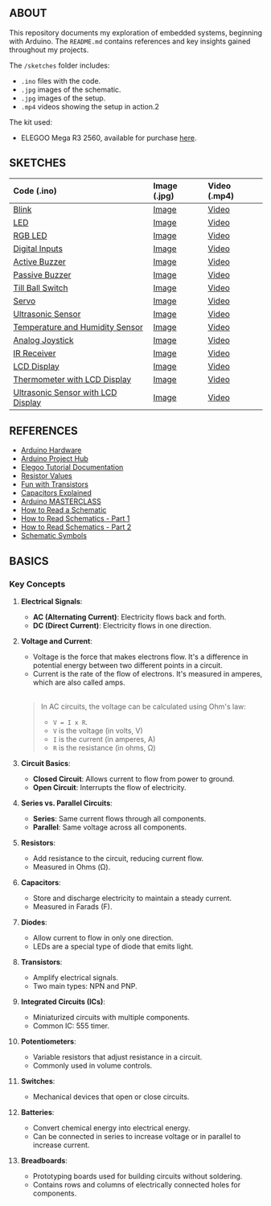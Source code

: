 ## ABOUT

This repository documents my exploration of embedded systems, beginning with Arduino. The `README.md` contains references and key insights gained throughout my projects.

The `/sketches` folder includes:
  - `.ino` files with the code.
  - `.jpg` images of the schematic.
  - `.jpg` images of the setup.
  - `.mp4` videos showing the setup in action.2

The kit used:
  - ELEGOO Mega R3 2560, available for purchase [here](https://www.amazon.es/dp/B01MQPT9OD).

## SKETCHES

| Code (.ino) | Image (.jpg) | Video (.mp4) |
| :---------- | :----------- | :----------- |
| [Blink](https://github.com/jotavare/arduino/blob/main/sketches/blink/blink.ino) | [Image](https://github.com/jotavare/arduino/blob/main/sketches/blink/blink.jpg) | [Video](https://github.com/jotavare/arduino/blob/main/sketches/blink/blink.mp4) |
| [LED](https://github.com/jotavare/arduino/blob/main/sketches/led/led.ino) | [Image](https://github.com/jotavare/arduino/blob/main/sketches/led/led.jpg) | [Video](https://github.com/jotavare/arduino/blob/main/sketches/led/led.mp4) |
| [RGB LED](https://github.com/jotavare/arduino/blob/main/sketches/rgb_led/rgb_led.ino) | [Image](https://github.com/jotavare/arduino/blob/main/sketches/rgb_led/rgb_led.jpg) | [Video](https://github.com/jotavare/arduino/blob/main/sketches/rgb_led/rgb_led.mp4) |
| [Digital Inputs](https://github.com/jotavare/arduino/blob/main/sketches/digital_inputs/digital_inputs.ino) | [Image](https://github.com/jotavare/arduino/blob/main/sketches/digital_inputs/digital_inputs.jpg) | [Video](https://github.com/jotavare/arduino/blob/main/sketches/digital_inputs/digital_inputs.mp4) |
| [Active Buzzer](https://github.com/jotavare/arduino/blob/main/sketches/active_buzzer/active_buzzer.ino) | [Image](https://github.com/jotavare/arduino/blob/main/sketches/active_buzzer/active_buzzer.jpg) | [Video](https://github.com/jotavare/arduino/blob/main/sketches/active_buzzer/active_buzzer.mp4) |
| [Passive Buzzer](https://github.com/jotavare/arduino/blob/main/sketches/passive_buzzer/passive_buzzer.ino) | [Image](https://github.com/jotavare/arduino/blob/main/sketches/passive_buzzer/passive_buzzer.jpg) | [Video](https://github.com/jotavare/arduino/blob/main/sketches/passive_buzzer/passive_buzzer.mp4) |
| [Till Ball Switch](https://github.com/jotavare/arduino/blob/main/sketches/till_ball_switch/till_ball_switch.ino) | [Image](https://github.com/jotavare/arduino/blob/main/sketches/till_ball_switch/till_ball_switch.jpg) | [Video](https://github.com/jotavare/arduino/blob/main/sketches/till_ball_switch/till_ball_switch.mp4) |
| [Servo](https://github.com/jotavare/arduino/blob/main/sketches/servo/servo.ino) | [Image](https://github.com/jotavare/arduino/blob/main/sketches/servo/servo.jpg) | [Video](https://github.com/jotavare/arduino/blob/main/sketches/servo/servo.mp4) |
| [Ultrasonic Sensor](https://github.com/jotavare/arduino/blob/main/sketches/ultrasonic_sensor/ultrasonic_sensor.ino) | [Image](https://github.com/jotavare/arduino/blob/main/sketches/ultrasonic_sensor/ultrasonic_sensor.jpg) | [Video](https://github.com/jotavare/arduino/blob/main/sketches/ultrasonic_sensor/ultrasonic_sensor.mp4) |
| [Temperature and Humidity Sensor](https://github.com/jotavare/arduino/blob/main/sketches/temperature_humidity_sensor/temperature_humidity_sensor.ino) | [Image](https://github.com/jotavare/arduino/blob/main/sketches/temperature_humidity_sensor/temperature_humidity_sensor.jpg) | [Video](https://github.com/jotavare/arduino/blob/main/sketches/temperature_humidity_sensor/temperature_humidity_sensor.mp4) |
| [Analog Joystick](https://github.com/jotavare/arduino/blob/main/sketches/analog_joystick/analog_joystick.ino) | [Image](https://github.com/jotavare/arduino/blob/main/sketches/analog_joystick/analog_joystick.jpg) | [Video](https://github.com/jotavare/arduino/blob/main/sketches/analog_joystick/analog_joystick.mp4) |
| [IR Receiver](https://github.com/jotavare/arduino/blob/main/sketches/ir_receiver/ir_receiver.ino) | [Image](https://github.com/jotavare/arduino/blob/main/sketches/ir_receiver/ir_receiver.jpg) | [Video](https://github.com/jotavare/arduino/blob/main/sketches/ir_receiver/ir_receiver.mp4) |
| [LCD Display](https://github.com/jotavare/arduino/blob/main/sketches/lcd_display/lcd_display.ino) | [Image](https://github.com/jotavare/arduino/blob/main/sketches/lcd_display/lcd_display.jpg) | [Video](https://github.com/jotavare/arduino/blob/main/sketches/lcd_display/lcd_display.mp4) |
| [Thermometer with LCD Display](https://github.com/jotavare/arduino/blob/main/sketches/thermometer_lcd_display/thermometer_lcd_display.ino) | [Image](https://github.com/jotavare/arduino/blob/main/sketches/thermometer_lcd_display/thermometer_lcd_display.jpg) | [Video](https://github.com/jotavare/arduino/blob/main/sketches/thermometer_lcd_display/thermometer_lcd_display.mp4) |
| [Ultrasonic Sensor with LCD Display](https://github.com/jotavare/arduino/blob/main/sketches/ultrasonic_sensor_lcd_display/ultrasonic_sensor_lcd_display.ino) | [Image](https://github.com/jotavare/arduino/blob/main/sketches/ultrasonic_sensor_lcd_display/ultrasonic_sensor_lcd_display.jpg) | [Video](https://github.com/jotavare/arduino/blob/main/sketches/ultrasonic_sensor_lcd_display/ultrasonic_sensor_lcd_display.mp4) |

## REFERENCES

- [Arduino Hardware](https://www.arduino.cc/en/Main/Products)
- [Arduino Project Hub](https://projecthub.arduino.cc)
- [Elegoo Tutorial Documentation](https://www.elegoo.com/pages/download)
- [Resistor Values](https://www.wellpcb.com/wp-content/uploads/2021/07/3-7.jpg)
- [Fun with Transistors](https://youtu.be/5vRAACeebjI?si=wI3KawgyUAZHIRBX)
- [Capacitors Explained](https://youtu.be/X4EUwTwZ110?si=RXoiA3ccF3Y3uuVp)
- [Arduino MASTERCLASS](https://youtu.be/BLrHTHUjPuw?si=VHcc6iPXdS2iM1xB)
- [How to Read a Schematic](https://youtu.be/_HZ-EQ8Hc8E?si=vpJTUPBT0pUJ5Q9J)
- [How to Read Schematics - Part 1](https://youtu.be/4B6feSKfLxo?si=zs6Z2ZmyRPAylcnB)
- [How to Read Schematics - Part 2](https://www.youtube.com/watch?v=UT7B3o9fxcE)
- [Schematic Symbols](https://www.electronics-tutorials.ws/resources/basic-schematic-symbols.html)

## BASICS

### Key Concepts

1. **Electrical Signals**:
    - **AC (Alternating Current)**: Electricity flows back and forth.
    - **DC (Direct Current)**: Electricity flows in one direction.

1. **Voltage and Current**:
    - Voltage is the force that makes electrons flow. It's a difference in potential energy between two different points in a circuit.
    - Current is the rate of the flow of electrons. It's measured in amperes, which are also called amps.

    <br>

    > In AC circuits, the voltage can be calculated using Ohm's law:
    > - `V = I x R`.
    > - `V` is the voltage (in volts, V)
    > - `I` is the current (in amperes, A)
    > - `R` is the resistance (in ohms, Ω)

2. **Circuit Basics**:
    - **Closed Circuit**: Allows current to flow from power to ground.
    - **Open Circuit**: Interrupts the flow of electricity.

3. **Series vs. Parallel Circuits**:
    - **Series**: Same current flows through all components.
    - **Parallel**: Same voltage across all components.

4. **Resistors**:
    - Add resistance to the circuit, reducing current flow.
    - Measured in Ohms (Ω).

5. **Capacitors**:
    - Store and discharge electricity to maintain a steady current.
    - Measured in Farads (F).

6. **Diodes**:
    - Allow current to flow in only one direction.
    - LEDs are a special type of diode that emits light.

7. **Transistors**:
    - Amplify electrical signals.
    - Two main types: NPN and PNP.

8. **Integrated Circuits (ICs)**:
    - Miniaturized circuits with multiple components.
    - Common IC: 555 timer.

9. **Potentiometers**:
    - Variable resistors that adjust resistance in a circuit.
    - Commonly used in volume controls.

10. **Switches**:
    - Mechanical devices that open or close circuits.

11. **Batteries**:
    - Convert chemical energy into electrical energy.
    - Can be connected in series to increase voltage or in parallel to increase current.

12. **Breadboards**:
    - Prototyping boards used for building circuits without soldering.
    - Contains rows and columns of electrically connected holes for components.
